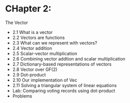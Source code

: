# CHapter 2: 
The Vector
* 2.1 What is a vector 
* 2.2 Vectors are functions
* 2.3 What can we represent with vectors?
* 2.4 Vector addition
* 2.5 Scalar-vector multiplication
* 2.6 Combining vector addtion and scalar multiplication
* 2.7 Dictionary-based representations of vectors
* 2.8 Vector over GF(2)
* 2.9 Dot-product
* 2.10 Our implementation of Vec
* 2.11 Solving a triangular system of linear equations
* Lab: Comparing voting records using dot-product
* Problems
